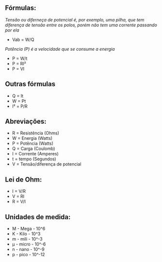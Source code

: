 ## Fórmulas:

*Tensão ou diferneça de potencial é, por exemplo, uma pilha, que tem diferença de tensão entre os polos, porém não tem uma corrente passando por ela*

- Vab = W/Q

*Potência (P) é a velocidade que se consume a energia*

- P = W/t
- P = RI²
- P = VI

## Outras fórmulas

- Q = It
- W = Pt
- I² = P/R

## Abreviações:

- R = Resistência (Ohms)
- W = Energia (Watts)
- P = Potência (Watts)
- Q = Carga (Coulomb)
- I = Corrente (Amperes)
- t = tempo (Segundos)
- V = Tensão/diferença de potencial

## Lei de Ohm:

- I = V/R
- V = RI
- R = V/I

## Unidades de medida:

- M - Mega  - 10^6
- K - Kilo  - 10^3
- m - mili  - 10^-3
- µ - micro - 10^-6
- n - nano  - 10^-9
- p - pico  - 10^-12
